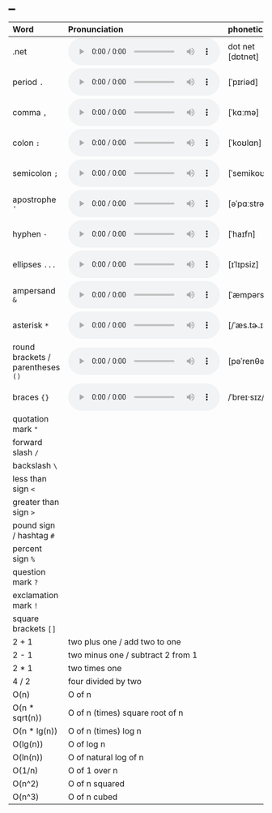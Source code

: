 
# _

| Word  | Pronunciation | phonetic |
| :-- | :-- | :-- |
| .net | <audio :src="$withBase('/audio/dot-net.mp3')" controls="controls" controlslist="nodownload"></audio> | dot net [dɒtnet] |
| period `.` | <audio :src="$withBase('/audio/period.mp3')" controls="controls" controlslist="nodownload"></audio> | [ˈpɪriəd] |
| comma `,` | <audio :src="$withBase('/audio/comma.mp3')" controls="controls" controlslist="nodownload"></audio> | [ˈkɑːmə] |
| colon `:` | <audio :src="$withBase('/audio/colon.mp3')" controls="controls" controlslist="nodownload"></audio> | [ˈkoʊlɑn] |
| semicolon `;` | <audio :src="$withBase('/audio/semicolon.mp3')" controls="controls" controlslist="nodownload"></audio> | [ˈsemikoʊlən] |
| apostrophe `'` | <audio :src="$withBase('/audio/apostrophe.mp3')" controls="controls" controlslist="nodownload"></audio> | [əˈpɑːstrəfi] |
| hyphen `-` | <audio :src="$withBase('/audio/hyphen%20%60-%60.mp3')" controls="controls" controlslist="nodownload"></audio> | [ˈhaɪfn] |
| ellipses `...` | <audio :src="$withBase('/audio/ellipses.mp3')" controls="controls" controlslist="nodownload"></audio> | [ɪˈlɪpsiz] |
| ampersand `&` | <audio :src="$withBase('/audio/ampersand.mp3')" controls="controls" controlslist="nodownload"></audio> | [ˈæmpərsænd] |
| asterisk `*` | <audio :src="$withBase('/audio/asterisk.mp3')" controls="controls" controlslist="nodownload"></audio> | [/ˈæs.tɚ.ɪsk/] |
| round brackets / parentheses `()` | <audio :src="$withBase('/audio/parentheses.mp3')" controls="controls" controlslist="nodownload"></audio> | [pəˈrenθəsiːz] |
| braces `{}` | <audio :src="$withBase('/audio/braces.mp3')" controls="controls" controlslist="nodownload"></audio> | /ˈbreɪ·sɪz/ |
| quotation mark `"` |  |  |
| forward slash `/` |  |  |
| backslash `\` |  |  |
| less than sign `<` |  |  |
| greater than sign `>` |  |  |
| pound sign / hashtag `#` |  |  |
| percent sign `%` |  |  |
| question mark `?` |  |  |
| exclamation mark `!` |  |  |
| square brackets `[]` |  |  |
| 2 + 1 | two plus one / add two to one |  |
| 2 - 1 | two minus one / subtract 2 from 1 |  |
| 2 * 1 | two times one |  |
| 4 / 2 | four divided by two |  |
| O(n) | O of n |  |
| O(n * sqrt(n)) | O of n (times) square root of n |  |
| O(n * lg(n)) | O of n (times) log n |  |
| O(lg(n)) | O of log n |  |
| O(ln(n)) | O of natural log of n |  |
| O(1/n) | O of 1 over n |  |
| O(n^2) | O of n squared |  |
| O(n^3) | O of n cubed |  |
